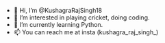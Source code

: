 - 👋 Hi, I’m @KushagraRajSingh18
- 👀 I’m interested in playing cricket, doing coding.
- 🌱 I’m currently learning Python.
- 📫 You can reach me at insta (kushagra_raj_singh_)

<!---
Nothing for now. 
Grinding....
--->
